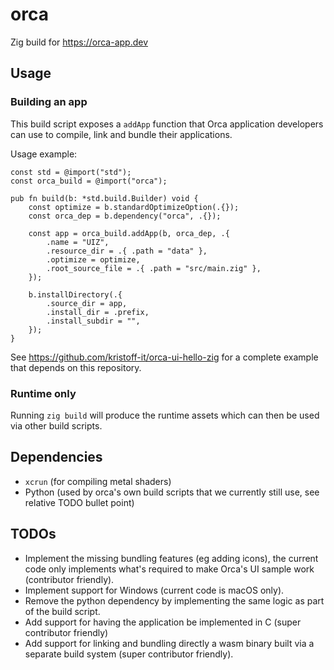 # orca
Zig build for https://orca-app.dev


## Usage
### Building an app
This build script exposes a `addApp` function that Orca application developers can use to compile, link and bundle their applications.

Usage example:
```zig
const std = @import("std");
const orca_build = @import("orca");

pub fn build(b: *std.build.Builder) void {
    const optimize = b.standardOptimizeOption(.{});
    const orca_dep = b.dependency("orca", .{});

    const app = orca_build.addApp(b, orca_dep, .{
        .name = "UIZ",
        .resource_dir = .{ .path = "data" },
        .optimize = optimize,
        .root_source_file = .{ .path = "src/main.zig" },
    });

    b.installDirectory(.{
        .source_dir = app,
        .install_dir = .prefix,
        .install_subdir = "",
    });
}
```

See https://github.com/kristoff-it/orca-ui-hello-zig for a complete example that depends on this repository.

### Runtime only
Running `zig build` will produce the runtime assets which can then be used via other build scripts.


## Dependencies

- `xcrun` (for compiling metal shaders)
- Python (used by orca's own build scripts that we currently still use, see relative TODO bullet point)


## TODOs

- Implement the missing bundling features (eg adding icons), the current code only implements what's required to make Orca's UI sample work (contributor friendly).
- Implement support for Windows (current code is macOS only).
- Remove the python dependency by implementing the same logic as part of the build script.
- Add support for having the application be implemented in C (super contributor friendly)
- Add support for linking and bundling directly a wasm binary built via a separate build system (super contributor friendly).
